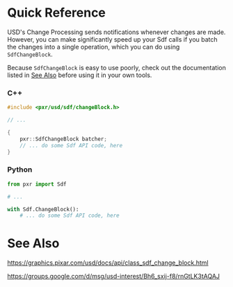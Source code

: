 # Quick Reference

USD's Change Processing sends notifications whenever changes are made.
However, you can make significantly speed up your Sdf calls if you
batch the changes into a single operation, which you can do using
`SdfChangeBlock`.

Because `SdfChangeBlock` is easy to use poorly, check out the
documentation listed in [See Also](#See-Also) before using it in your own
tools.


### C++

```cpp
#include <pxr/usd/sdf/changeBlock.h>

// ...

{
    pxr::SdfChangeBlock batcher;
    // ... do some Sdf API code, here
}
```


### Python

```python
from pxr import Sdf

# ...

with Sdf.ChangeBlock():
    # ... do some Sdf API code, here
```


# See Also
https://graphics.pixar.com/usd/docs/api/class_sdf_change_block.html

https://groups.google.com/d/msg/usd-interest/Bh6_sxij-f8/rnGtLK3tAQAJ
